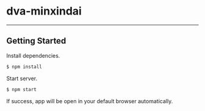 # dva-minxindai

---

## Getting Started
Install dependencies.

```bash
$ npm install
```

Start server.

```bash
$ npm start
```

If success, app will be open in your default browser automatically.
